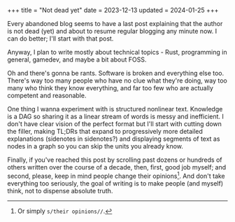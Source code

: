 +++
title = "Not dead yet"
date = 2023-12-13
updated = 2024-01-25
+++

Every abandoned blog seems to have a last post explaining that the author is not dead (yet) and about to resume regular blogging any minute now. I can do better; I'll start with that post.

<!-- more -->

Anyway, I plan to write mostly about technical topics - Rust, programming in general, gamedev, and maybe a bit about FOSS.

Oh and there's gonna be rants. Software is broken and everything else too. There's way too many people who have no clue what they're doing, way too many who think they know everything, and far too few who are actually competent and reasonable.

One thing I wanna experiment with is structured nonlinear text. Knowledge is a DAG so sharing it as a linear stream of words is messy and inefficient. I don't have clear vision of the perfect format but I'll start with cutting down the filler, making TL;DRs that expand to progressively more detailed explanations (sidenotes in sidenotes?) and displaying segments of text as nodes in a graph so you can skip the units you already know.

Finally, if you've reached this post by scrolling past dozens or hundreds of others written over the course of a decade, then, first, good job myself; and second, please, keep in mind people change their opinions[^opinions]. And don't take everything too seriously, the goal of writing is to make people (and myself) think, not to dispense absolute truth.

[^opinions]: Or simply `s/their opinions//`.

<!-- How did the blonde break her leg raking leaves? She fell out of the tree. -->
